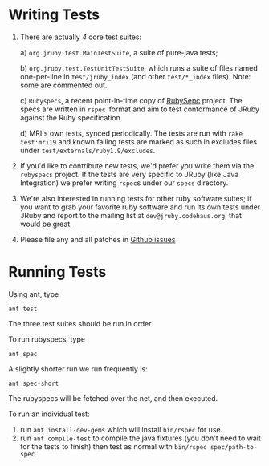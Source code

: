 # Writing Tests

1. There are actually *4* core test suites:

   a) `org.jruby.test.MainTestSuite`, a suite of pure-java tests;

   b) `org.jruby.test.TestUnitTestSuite`, which runs a suite of files named
   one-per-line in `test/jruby_index` (and other `test/*_index` files).
   Note: some are commented out.

   c) `Rubyspecs`, a recent point-in-time copy of [RubySepc](http://rubyspec.org)
   project. The specs
   are written in `rspec `format and aim to test conformance of JRuby
   against the Ruby specification.

   d) MRI's own tests, synced periodically. The tests are run with
   `rake test:mri19` and known failing tests are marked as such in 
   excludes files under `test/externals/ruby1.9/excludes`.

2. If you'd like to contribute new tests, we'd prefer you write them via the
`rubyspecs` project.  If the tests are very specific to JRuby (like Java
Integration) we prefer writing `rspec`s under our `specs` directory.

3. We're also interested in running tests for other ruby software suites; if
you want to grab your favorite ruby software and run its own tests under JRuby
and report to the mailing list at `dev@jruby.codehaus.org`, that would be great.

4. Please file any and all patches in [Github issues](https://github.com/jruby/jruby/issues)

# Running Tests

Using ant, type

    ant test

The three test suites should be run in order.

To run rubyspecs, type

    ant spec

A slightly shorter run we run frequently is:

    ant spec-short

The rubyspecs will be fetched over the net, and then executed.

To run an individual test:

1. run `ant install-dev-gems` which will install `bin/rspec` for use.
2. run `ant compile-test` to compile the java fixtures (you don't need to wait for the tests to finish) then test as normal with `bin/rspec spec/path-to-spec`
